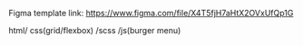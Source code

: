 Figma template link: https://www.figma.com/file/X4T5fjH7aHtX2OVxUfQp1G

html/ css(grid/flexbox) /scss /js(burger menu)
